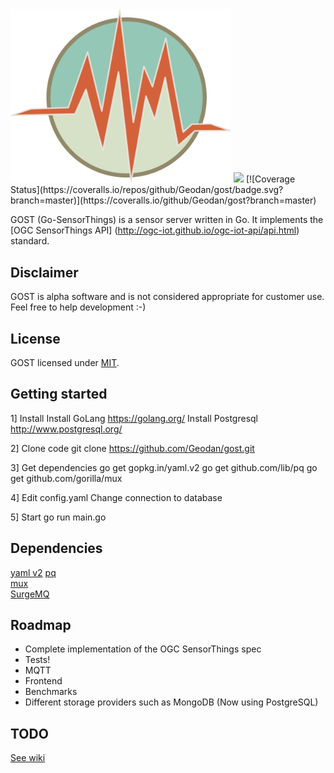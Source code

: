 <img src="gostsite/resources/img/icon.png" width="353">  
<a href="http://beta.drone.io/drone/drone"><img src="http://beta.drone.io/api/badges/drone/drone/status.svg" /></a>
[![Coverage Status](https://coveralls.io/repos/github/Geodan/gost/badge.svg?branch=master)](https://coveralls.io/github/Geodan/gost?branch=master)

GOST (Go-SensorThings) is a sensor server written in Go. It implements the [OGC SensorThings API] (http://ogc-iot.github.io/ogc-iot-api/api.html) standard.

## Disclaimer

GOST is alpha software and is not considered appropriate for customer use. Feel free to help development :-)

## License

GOST licensed under [MIT](https://opensource.org/licenses/MIT).

## Getting started

1] Install
Install GoLang https://golang.org/
Install Postgresql http://www.postgresql.org/

2] Clone code
git clone https://github.com/Geodan/gost.git

3] Get dependencies
go get gopkg.in/yaml.v2
go get github.com/lib/pq 
go get github.com/gorilla/mux

4] Edit config.yaml
Change connection to database

5] Start
go run main.go

## Dependencies

[yaml v2](https://github.com/go-yaml/yaml)
[pq](https://github.com/lib/pq)  
[mux](https://github.com/gorilla/mux)  
[SurgeMQ](github.com/surgemq/surgemq)  

## Roadmap

- Complete implementation of the OGC SensorThings spec
- Tests!
- MQTT
- Frontend
- Benchmarks
- Different storage providers such as MongoDB (Now using PostgreSQL)

## TODO

[See wiki](https://github.com/Geodan/gost/wiki/TODO)
